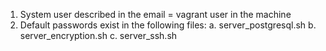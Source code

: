 1. System user described in the email = vagrant user in the machine
2. Default passwords exist in the following files:
    a. server_postgresql.sh
    b. server_encryption.sh
    c. server_ssh.sh
